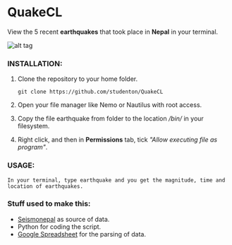 # QuakeCL
View the 5 recent **earthquakes** that took place in **Nepal** in your terminal.

![alt tag](https://pbs.twimg.com/media/CK6IBbsVEAADPB8.png:large)

### INSTALLATION:
1. Clone the repository to your home folder.
     
     ```git clone https://github.com/studenton/QuakeCL```


2. Open your file manager like Nemo or Nautilus with root access. 


3. Copy the file earthquake from folder to the location */bin/* in your filesystem.


4. Right click, and then in **Permissions** tab, tick *"Allow executing file as program"*. 

### USAGE:
    In your terminal, type earthquake and you get the magnitude, time and location of earthquakes.


### Stuff used to make this:

 * [Seismonepal](http://www.seismonepal.gov.np) as source of data.
 * Python for coding the script.
 * [Google Spreadsheet]() for the parsing of data.

